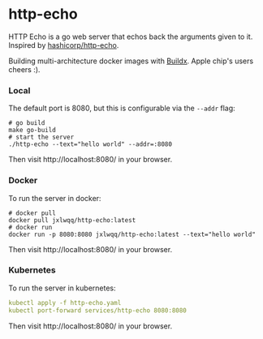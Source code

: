 # http-echo

HTTP Echo is a go web server that echos back the arguments given to it. Inspired by [hashicorp/http-echo](https://github.com/hashicorp/http-echo).

Building multi-architecture docker images with [Buildx](https://docs.docker.com/buildx/working-with-buildx/). Apple chip's users cheers :).

### Local
The default port is 8080, but this is configurable via the `--addr` flag:

```shell
# go build
make go-build
# start the server
./http-echo --text="hello world" --addr=:8080
```

Then visit http://localhost:8080/ in your browser.

### Docker

To run the server in docker:

```shell
# docker pull
docker pull jxlwqq/http-echo:latest
# docker run
docker run -p 8080:8080 jxlwqq/http-echo:latest --text="hello world"
```

Then visit http://localhost:8080/ in your browser.

### Kubernetes

To run the server in kubernetes:

```yaml
kubectl apply -f http-echo.yaml
kubectl port-forward services/http-echo 8080:8080
```

Then visit http://localhost:8080/ in your browser.
